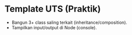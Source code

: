 
# Template UTS (Praktik)
- Bangun 3+ class saling terkait (inheritance/composition).
- Tampilkan input/output di Node (console).

